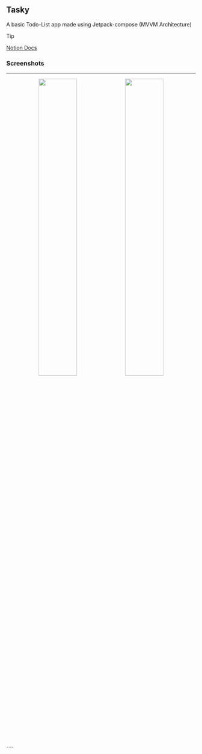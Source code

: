 Tasky
---

A basic Todo-List app made using Jetpack-compose (MVVM Architecture)

>[!TIP]
> [Notion Docs](https://immediate-amusement-e5a.notion.site/Tasky-736b4d3672f94bdfb02ab59e46bb670d?pvs=4)

### Screenshots
---

<p align="center">
  <img src="https://github.com/Ashwani1330/Tasky/assets/84962178/ed500e14-f356-4f57-9d5b-00ce8b0904d2" width="45%" />
  <img src="https://github.com/Ashwani1330/Tasky/assets/84962178/b24ab61c-6438-4b8a-9ad0-d1ac2baa15ae" width="45%" />
</p>
---
